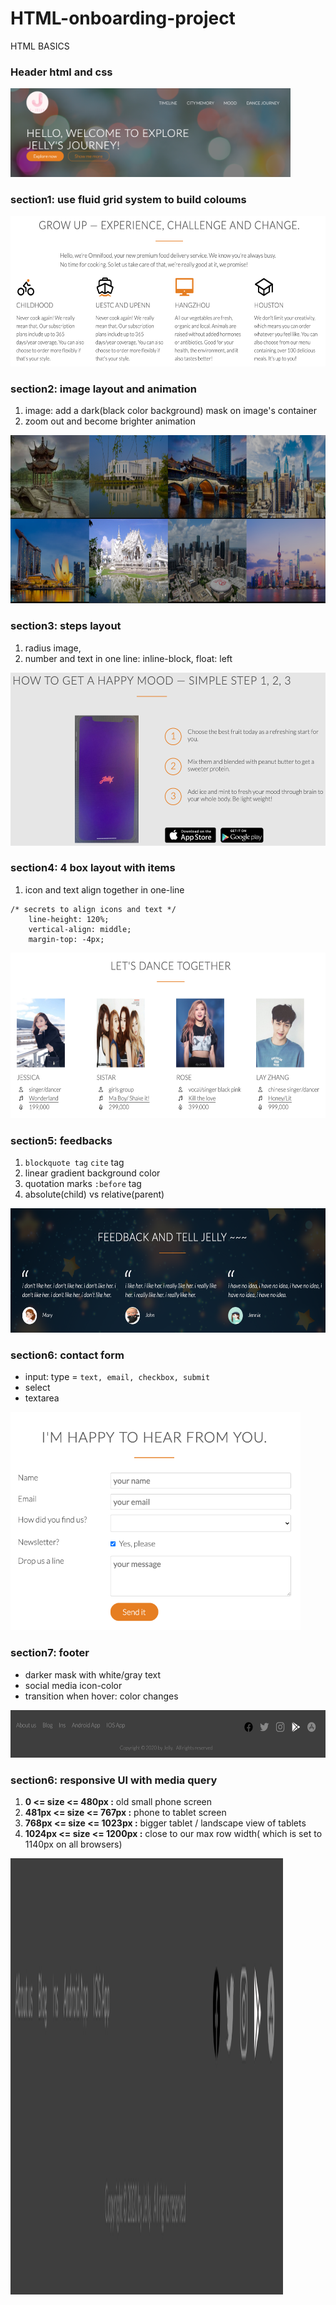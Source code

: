 # HTML-onboarding-project
HTML BASICS

### Header html and css
<img src="./header-cover.png" width="447.5" height="141.4" >

### section1: use fluid grid system to build coloums
<img src="./timeline-cover.png" width="575" height="241" >

### section2: image layout and animation
1. image: add a dark(black color background) mask on image's container
2. zoom out and become brighter animation
<img src="./city-cover.png" width="566" height="269" >

### section3: steps layout 
1. radius image,
2. number and text in one line: inline-block, float: left

<img src="./mood-cover.png" width="519" height="277" >

### section4: 4 box layout with items
1. icon and text align together in one-line
```
/* secrets to align icons and text */
    line-height: 120%;
    vertical-align: middle;
    margin-top: -4px;
```

<img src="./dance-cover.png" width="570" height="265" >

### section5: feedbacks
1. `blockquote tag` `cite` tag
2. linear gradient background color
3. quotation marks `:before` tag
4. absolute(child) vs relative(parent)
<img src="./feedback-cover.png" width="590" height="199" >

### section6: contact form
* input: type = `text, email, checkbox, submit`
* select
* textarea

<img src="./contact-form.png" width="464" height="349" >

### section7: footer
* darker mask with white/gray text
* social media icon-color
* transition when hover: color changes

<img src="./footer-cover.png" width="598" height="76" >

### section6: responsive UI with media query

1. **0 <= size <= 480px :** old small phone screen
2. **481px <= size <= 767px :** phone to tablet screen
3. **768px <= size <= 1023px :** bigger tablet / landscape view of tablets
4. **1024px <= size <= 1200px :** close to our max row width( which is set to 1140px on all browsers)

<img src="./footer-cover.png" width="436" height="698" >


